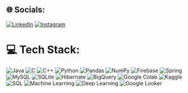 ## 🌐 Socials:
[![LinkedIn](https://img.shields.io/badge/LinkedIn-%230077B5.svg?logo=linkedin&logoColor=white)](https://linkedin.com/in/shiv-prakash-verma-000133234)
[![Instagram](https://img.shields.io/badge/Instagram-%23E4405F.svg?logo=Instagram&logoColor=white)](https://instagram.com/sp_shivamverma)


# 💻 Tech Stack:
![Java](https://img.shields.io/badge/java-%23ED8B00.svg?style=flat&logo=openjdk&logoColor=white)
![C](https://img.shields.io/badge/c-%2300599C.svg?style=flat&logo=c&logoColor=white)
![C++](https://img.shields.io/badge/c++-%2300599C.svg?style=flat&logo=c%2B%2B&logoColor=white)
![Python](https://img.shields.io/badge/python-%2314354C.svg?style=flat&logo=python&logoColor=white)
![Pandas](https://img.shields.io/badge/pandas-%23150458.svg?style=flat&logo=pandas&logoColor=white)
![NumPy](https://img.shields.io/badge/numpy-%23013243.svg?style=flat&logo=numpy&logoColor=white)
![Firebase](https://img.shields.io/badge/firebase-a08021?style=flat&logo=firebase&logoColor=ffcd34)
![Spring](https://img.shields.io/badge/spring-%236DB33F.svg?style=flat&logo=spring&logoColor=white)
![MySQL](https://img.shields.io/badge/mysql-4479A1.svg?style=flat&logo=mysql&logoColor=white)
![SQLite](https://img.shields.io/badge/sqlite-%2307405e.svg?style=flat&logo=sqlite&logoColor=white)
![Hibernate](https://img.shields.io/badge/Hibernate-59666C?style=flat&logo=Hibernate&logoColor=white)
![BigQuery](https://img.shields.io/badge/BigQuery-4285F4?style=flat&logo=googlecloud&logoColor=white)
![Google Colab](https://img.shields.io/badge/Google%20Colab-F9AB00?style=flat&logo=googlecolab&logoColor=white)
![Kaggle](https://img.shields.io/badge/Kaggle-20BEFF?style=flat&logo=kaggle&logoColor=white)
![SQL](https://img.shields.io/badge/SQL-%2307405e.svg?style=flat&logo=sqlite&logoColor=white)
![Machine Learning](https://img.shields.io/badge/Machine%20Learning-10244f?style=flat&logo=scikitlearn&logoColor=white)
![Deep Learning](https://img.shields.io/badge/Deep%20Learning-0a0a23?style=flat&logo=tensorflow&logoColor=white)
![Google Looker](https://img.shields.io/badge/Looker-4285F4?style=flat&logo=looker&logoColor=white)
